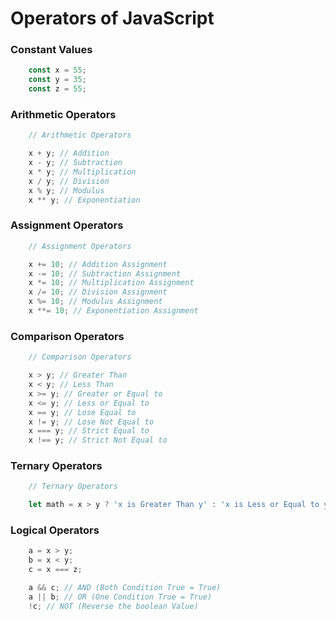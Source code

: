 # Operators of JavaScript

### Constant Values

```javascript
    const x = 55;
    const y = 35;
    const z = 55;
```

### Arithmetic Operators

```javascript
    // Arithmetic Operators

    x + y; // Addition
    x - y; // Subtraction
    x * y; // Multiplication
    x / y; // Division
    x % y; // Modulus
    x ** y; // Exponentiation
```

### Assignment Operators

```javascript
    // Assignment Operators

    x += 10; // Addition Assignment
    x -= 10; // Subtraction Assignment
    x *= 10; // Multiplication Assignment
    x /= 10; // Division Assignment
    x %= 10; // Modulus Assignment
    x **= 10; // Exponentiation Assignment
```

### Comparison Operators

```javascript
    // Comparison Operators

    x > y; // Greater Than
    x < y; // Less Than
    x >= y; // Greater or Equal to
    x <= y; // Less or Equal to
    x == y; // Lose Equal to
    x != y; // Lose Not Equal to
    x === y; // Strict Equal to
    x !== y; // Strict Not Equal to
```

### Ternary Operators

```javascript
    // Ternary Operators

    let math = x > y ? 'x is Greater Than y' : 'x is Less or Equal to y';
```

### Logical Operators

```javascript
    a = x > y;
    b = x < y;
    c = x === z;

    a && c; // AND (Both Condition True = True)
    a || b; // OR (One Condition True = True)
    !c; // NOT (Reverse the boolean Value)
```